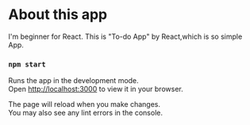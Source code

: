 # About this app
I'm beginner for React.
This is "To-do App" by React,which is so simple App.

### `npm start`

Runs the app in the development mode.\
Open [http://localhost:3000](http://localhost:3000) to view it in your browser.

The page will reload when you make changes.\
You may also see any lint errors in the console.
